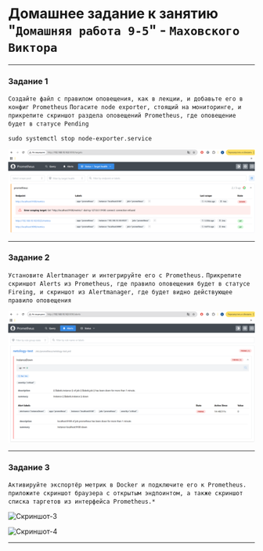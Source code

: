 # Домашнее задание к занятию "`Домашняя работа 9-5`" - `Маховского Виктора`

---

### Задание 1

`Создайте файл с правилом оповещения, как в лекции, и добавьте его в конфиг Prometheus`
`Погасите node exporter, стоящий на мониторинге, и прикрепите скриншот раздела оповещений Prometheus, где оповещение будет в статусе Pending`
```
sudo systemctl stop node-exporter.service
```
![Скриншот-1](img/HW-9-5-01.png)

---

### Задание 2

`Установите Alertmanager и интегрируйте его с Prometheus.`
`Прикрепите скриншот Alerts из Prometheus, где правило оповещения будет в статусе Fireing, и скриншот из Alertmanager, где будет видно действующее правило оповещения`

![Скриншот-2](img/HW-9-5-02.png)

---

### Задание 3

`Активируйте экспортёр метрик в Docker и подключите его к Prometheus.`
`приложите скриншот браузера с открытым эндпоинтом, а также скриншот списка таргетов из интерфейса Prometheus.*`

![Скриншот-3](img/HW-9-4-03.png)

![Скриншот-4](img/HW-9-4-04.png)

---

